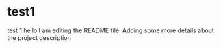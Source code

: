 # test1
test 1
hello
I am editing the README file. Adding some more details about the project description
